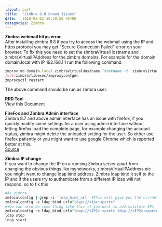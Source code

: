 ```yaml
---
layout: post
title:  "Zimbra 8.8 known Issues"
date:   2018-02-02 19:39:59 +0400
categories: Zimbra
---
```


**Zimbra webmail https error**  
After installing zimbra 8.8 if you try to access the webmail using the IP and https protocol you may get "Secure Connection Failed" error on your browser. 
To fix this you need to set the zimbraVirtualHostname and zimbraVirtualIPAddress for the zimbra domains. 
For example for the domain domain.local with IP 192.168.1.1 run the following command. 
```ruby
zmprov md domain.local zimbraVirtualHostname `hostname -f` zimbraVirtualIPAddress 192.168.1.1
/opt/zimbra/libexec/zmproxyconfgen
zmproxyctl restart
```
The above command should be run as zimbra user.

**RRD Tool**  
View [this](http://hazaq.me/zimbra/2018/02/02/Zimbra-Server-Status.html) Document

**FireFox and Zimbra Admin interface**  
Zimbra 8.7 and above admin interface has an issue with firefox, if you quickly modify some settings for a user using admin interface without letting firefox load the complete page, for example changing the account status, zimbra might delete the unloaded setting for the user.  So either use firefox patiently or you might want to use google Chrome which is reported better at this.  
[Source](https://forums.zimbra.org/viewtopic.php?t=61416#p275836)

**Zimbra IP change**  
If you want to change the IP on a running Zimbra server apart from changing the obvious things like mynetworks, zimbraVirtualIPAddress etc you might want to change ldap bind address. Zimbra ldap bind it self to the IP and if the users try to authenticate from a different IP ldap will not respond. so to fix this  
```ruby
#As zimbra  
zmlocalconfig | grep -i 'ldap_bind_url' #This will give you the currnet value of ldap bind address  
zmlocalconfig -e ldap_bind_url="ldap://<ip>:<port>"  
#You can also do some thing like this if you want to add mulitple IPs
zmlocalconfig -e ldap_bind_url="ldap://<IP1>:<port> ldap://<IP2>:<port>"
ldap stop  
ldap start  
``` 
